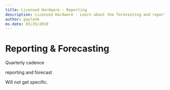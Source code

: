 ```yaml
---
title: Licensed Hardware - Reporting
description: Licensed Hardware - Learn about the forecasting and reporting process.
author: gaylonb
ms.date: 03/25/2019
---
```


# Reporting & Forecasting

Quarterly cadence

reporting and forecast

Will not get specific.